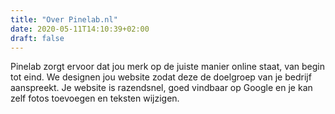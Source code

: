 ```yaml
---
title: "Over Pinelab.nl"
date: 2020-05-11T14:10:39+02:00
draft: false
---
```


Pinelab zorgt ervoor dat jou merk op de juiste manier online staat, van begin tot eind. 
We designen jou website zodat deze de doelgroep van je bedrijf aanspreekt.
 Je website is razendsnel, goed vindbaar op Google en je kan zelf fotos toevoegen en teksten wijzigen.

